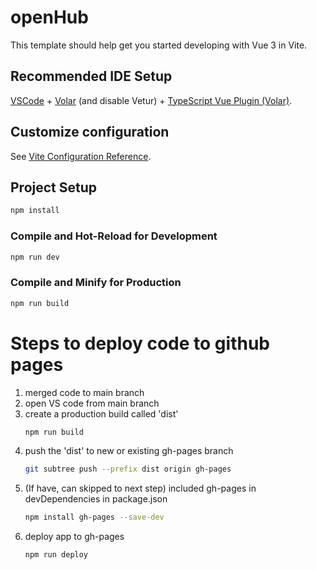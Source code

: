 # openHub

This template should help get you started developing with Vue 3 in Vite.

## Recommended IDE Setup

[VSCode](https://code.visualstudio.com/) + [Volar](https://marketplace.visualstudio.com/items?itemName=Vue.volar) (and disable Vetur) + [TypeScript Vue Plugin (Volar)](https://marketplace.visualstudio.com/items?itemName=Vue.vscode-typescript-vue-plugin).

## Customize configuration

See [Vite Configuration Reference](https://vitejs.dev/config/).

## Project Setup

```sh
npm install
```

### Compile and Hot-Reload for Development

```sh
npm run dev
```

### Compile and Minify for Production

```sh
npm run build
```

# Steps to deploy code to github pages
1. merged code to main branch
1. open VS code from main branch
1. create a production build called 'dist'
   ```sh
   npm run build
   ```
1. push the 'dist' to new or existing gh-pages branch
   ```sh
   git subtree push --prefix dist origin gh-pages
   ```
1. (If have, can skipped to next step) included gh-pages in devDependencies in package.json
   ```sh
   npm install gh-pages --save-dev
   ```
1. deploy app to gh-pages
   ```sh
   npm run deploy
   ```

